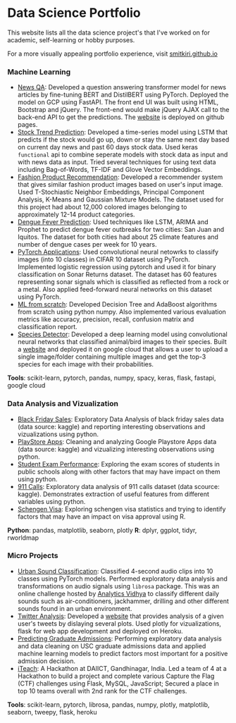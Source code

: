 # Data Science Portfolio

This website lists all the data science project's that I've worked on for academic, self-learning or hobby purposes. 

For a more visually appealing portfolio experience, visit [smitkiri.github.io](https://smitkiri.github.io/)

### Machine Learning
- [News QA](https://github.com/smitkiri/news-qa): Developed a question answering transformer model for news articles by fine-tuning BERT and DistilBERT using PyTorch. Deployed the model on GCP using FastAPI. The front end UI was built using HTML, Bootstrap and jQuery. The front-end would make jQuery AJAX call to the back-end API to get the predictions. The [website](https://smitkiri.github.io/newsqa) is deployed on github pages.
- [Stock Trend Prediction](https://github.com/smitkiri/stock-trend-prediction): Developed a time-series model using LSTM that predicts if the stock would go up, down or stay the same next day based on current day news and past 60 days stock data. Used keras `functional` api to combine seperate models with stock data as input and with news data as input. Tried several techniques for using text data including Bag-of-Words, TF-IDF and Glove Vector Embeddings.
- [Fashion Product Recommendation](https://github.com/smitkiri/fashion-product-recommendation): Developed a recommender system that gives similar fashion product images based on user's input image. Used T-Stochiastic Neighbor Embeddings, Principal Component Analysis, K-Means and Gaussian Mixture Models. The dataset used for this project had about 12,000 colored images belonging to approximately 12-14 product categories.
- [Dengue Fever Prediction](https://github.com/smitkiri/predicting-dengue-fever): Used techniques like LSTM, ARIMA and Prophet to predict dengue fever outbreaks for two cities: San Juan and Iquitos. The dataset for both cities had about 25 climate features and number of dengue cases per week for 10 years. 
- [PyTorch Applications](https://github.com/smitkiri/pytorch-applications): Used convolutional neural netowrks to classify images (into 10 classes) in CIFAR 10 dataset using PyTorch. Implemented logistic regression using pytorch and used it for binary classification on Sonar Returns dataset. The dataset has 60 features representing sonar signals which is classified as reflected from a rock or a metal. Also applied feed-forward neural networks on this dataset using PyTorch.
- [ML from scratch](https://github.com/smitkiri/ml-from-scratch): Developed Decision Tree and AdaBoost algorithms from scratch using python numpy. Also implemented various evaluation metrics like accuracy, precision, recall, confusion matrix and classification report.
- [Species Detector](https://gitlab.com/smit.kiri/species-detector): Developed a deep learning model using convolutional neural networks that classified animal/bird images to their species. Built a [website](https://species-detector.ue.r.appspot.com/) and deployed it on google cloud that allows a user to upload a single image/folder containing multiple images and get the top-3 species for each image with their probabilities.


**Tools**: scikit-learn, pytorch, pandas, numpy, spacy, keras, flask, fastapi, google cloud

### Data Analysis and Vizualization
- [Black Friday Sales](https://github.com/smitkiri/black-friday-sales): Exploratory Data Analysis of black friday sales data (data source: kaggle) and reporting interesting observations and vizualizations using python.
- [PlayStore Apps](https://github.com/smitkiri/playstore-apps): Cleaning and analyzing Google Playstore Apps data (data source: kaggle) and vizualizing interesting observations using python.
- [Student Exam Performance](https://github.com/smitkiri/student-exam-performance): Exploring the exam scores of students in public schools along with other factors that may have impact on them using python.
- [911 Calls](https://github.com/smitkiri/911-calls): Exploratory data analysis of 911 calls dataset (data scource: kaggle). Demonstrates extraction of useful features from different variables using python.
- [Schengen Visa](https://github.com/smitkiri/schengen-visa): Exploring schengen visa statistics and trying to identify factors that may have an impact on visa approval using R.

**Python**: pandas, matplotlib, seaborn, plotly
**R**: dplyr, ggplot, tidyr, rworldmap

### Micro Projects
- [Urban Sound Classification](https://github.com/smitkiri/urban-sound-classification): Classified 4-second audio clips into 10 classes using PyTorch models. Performed exploratory data analysis and transformations on audio signals using `librosa` package. This was an online challenge hosted by [Analytics Vidhya](https://datahack.analyticsvidhya.com/contest/practice-problem-urban-sound-classification/#About) to classify different daily sounds such as air-conditioners, jackhammer, drilling and other different sounds found in an urban environment. 
- [Twitter Analysis](https://github.com/smitkiri/twitter-analysis): Developed a [website](http://twitter-analysis1.herokuapp.com/) that provides analysis of a given user's tweets by dislaying several plots. Used plotly for vizualizations, flask for web app development and deployed on Heroku.
- [Predicting Graduate Admissions](https://github.com/smitkiri/predicting-graduate-admissions): Performing exploratory data analysis and data cleaning on USC graduate admissions data and applied machine learning models to predict factors most important for a positive admission decision.
- [iTeach](): A Hackathon at DAIICT, Gandhinagar, India. Led a team of 4 at a Hackathon to build a project and complete various Capture the Flag (CTF) challenges using Flask, MySQL, JavaScript; Secured a place in top 10 teams overall with 2nd rank for the CTF challenges.

**Tools**: scikit-learn, pytorch, librosa, pandas, numpy, plotly, matplotlib, seaborn, tweepy, flask, heroku
